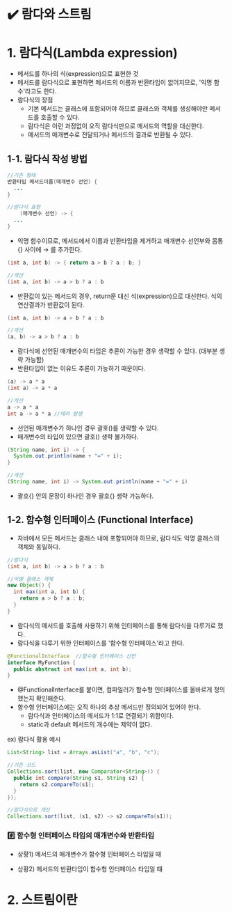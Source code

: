 # ✔️ 람다와 스트림

# 1. 람다식(Lambda expression)

- 메서드를 하나의 식(expression)으로 표현한 것
- 메서드를 람다식으로 표현하면 메서드의 이름과 반환타입이 없어지므로, '익명 함수'라고도 한다.
- 람다식의 장점
    - 기본 메서드는 클래스에 포함되어야 하므로 클래스와 객체를 생성해야만 메서드를 호출할 수 있다.
    - 람다식은 이런 과정없이 오직 람다식만으로 메서드의 역할을 대신한다.
    - 메서드의 매개변수로 전달되거나 메서드의 결과로 반환될 수 있다.
    
## 1-1. 람다식 작성 방법
```java
//기존 형태
반환타입 메서드이름(매개변수 선언) {
  ...  
}

//람다식 표현
    (매개변수 선언) -> {
  ...  
}
```
- 익명 함수이므로, 메서드에서 이름과 반환타입을 제거하고 매개변수 선언부와 몸통{} 사이에 → 를 추가한다.

```java
(int a, int b) -> { return a > b ? a : b; }

//개선
(int a, int b) -> a > b ? a : b
```
- 반환값이 있는 메서드의 경우, return문 대신 식(expression)으로 대신한다. 식의 연산결과가 반환값이 된다.

```java
(int a, int b) -> a > b ? a : b

//개선
(a, b) -> a > b ? a : b
```
- 람다식에 선언된 매개변수의 타입은 추론이 가능한 경우 생략할 수 있다. (대부분 생략 가능함)
- 반환타입이 없는 이유도 추론이 가능하기 때문이다.

```java
(a) -> a * a
(int a) -> a * a

//개선
a -> a * a
int a -> a * a //에러 발생
```
- 선언된 매개변수가 하나인 경우 괄호()를 생략할 수 있다.
- 매개변수의 타입이 있으면 괄호() 생략 불가하다.

```java
(String name, int i) -> {
  System.out.println(name + "=" + i);   
}

//개선
(String name, int i) -> System.out.println(name + "=" + i)
```
- 괄호{} 안의 문장이 하나인 경우 괄호{} 생략 가능하다.

## 1-2. 함수형 인터페이스 (Functional Interface)
- 자바에서 모든 메서드는 클래스 내에 포함되어야 하므로, 람다식도 익명 클래스의 객체와 동일하다.
```java
//람다식
(int a, int b) -> a > b ? a : b

//익명 클래스 객체
new Object() {
  int max(int a, int b) {
    return a > b ? a : b;
  }   
}
```
- 람다식의 메서드를 호출해 사용하기 위해 인터페이스를 통해 람다식을 다루기로 했다.
- 람다식을 다루기 위한 인터페이스를 '함수형 인터페이스'라고 한다.

```java
@FunctionalInterface  //함수형 인터페이스 선언
interface MyFunction {
  public abstract int max(int a, int b);
}
```
- @FunctionalInterface를 붙이면, 컴파일러가 함수형 인터페이스를 올바르게 정의했는지 확인해준다.
- 함수형 인터페이스에는 오직 하나의 추상 메서드만 정의되어 있어야 한다.
  - 람다식과 인터페이스의 메서드가 1:1로 연결되기 위함이다.
  - static과 default 메서드의 개수에는 제약이 없다.
  

ex) 람다식 활용 예시
```java
List<String> list = Arrays.asList("a", "b", "c");

//기존 코드
Collections.sort(list, new Comparator<String>() {
  public int compare(String s1, String s2) {
    return s2.compareTo(s1);
  }
});

//람다식으로 개선
Collections.sort(list, (s1, s2) -> s2.compareTo(s1));
```

### #️⃣ 함수형 인터페이스 타입의 매개변수와 반환타입
- 상황1) 메서드의 매개변수가 함수형 인터페이스 타입일 때

- 상황2) 메서드의 반환타입이 함수형 인터페이스 타입일 떄

# 2. 스트림이란

